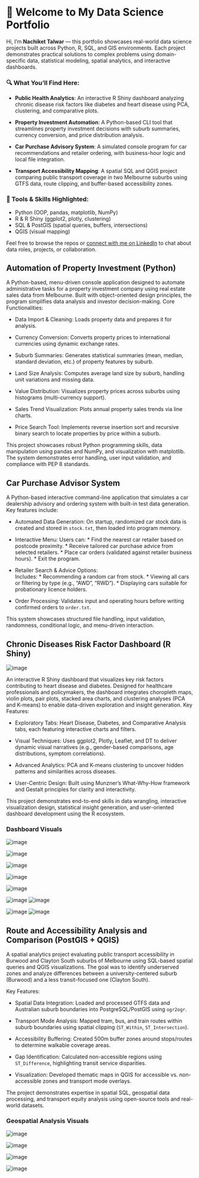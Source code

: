 # 👋 Welcome to My Data Science Portfolio

Hi, I’m **Nachiket Talwar** — this portfolio showcases real-world data science projects built across Python, R, SQL, and GIS environments. Each project demonstrates practical solutions to complex problems using domain-specific data, statistical modeling, spatial analytics, and interactive dashboards.

### 🔍 What You’ll Find Here:

* **Public Health Analytics**:
  An interactive R Shiny dashboard analyzing chronic disease risk factors like diabetes and heart disease using PCA, clustering, and comparative plots.

* **Property Investment Automation**:
  A Python-based CLI tool that streamlines property investment decisions with suburb summaries, currency conversion, and price distribution analysis.

* **Car Purchase Advisory System**:
  A simulated console program for car recommendations and retailer ordering, with business-hour logic and local file integration.

* **Transport Accessibility Mapping**:
  A spatial SQL and QGIS project comparing public transport coverage in two Melbourne suburbs using GTFS data, route clipping, and buffer-based accessibility zones.

### 💼 Tools & Skills Highlighted:

* Python (OOP, pandas, matplotlib, NumPy)
* R & R Shiny (ggplot2, plotly, clustering)
* SQL & PostGIS (spatial queries, buffers, intersections)
* QGIS (visual mapping)

Feel free to browse the repos or [connect with me on LinkedIn](https://www.linkedin.com/in/nachiket-tal/) to chat about data roles, projects, or collaboration.



## Automation of Property Investment (Python)

A Python-based, menu-driven console application designed to automate administrative tasks for a property investment company using real estate sales data from Melbourne. Built with object-oriented design principles, the program simplifies data analysis and investor decision-making.
Core Functionalities:
  * Data Import & Cleaning: Loads property data and prepares it for analysis.
  
  * Currency Conversion: Converts property prices to international currencies using dynamic exchange rates.
  
  * Suburb Summaries: Generates statistical summaries (mean, median, standard deviation, etc.) of property features by suburb.

  * Land Size Analysis: Computes average land size by suburb, handling unit variations and missing data.

  * Value Distribution: Visualizes property prices across suburbs using histograms (multi-currency support).

  * Sales Trend Visualization: Plots annual property sales trends via line charts.

  * Price Search Tool: Implements reverse insertion sort and recursive binary search to locate properties by price within a suburb.

This project showcases robust Python programming skills, data manipulation using pandas and NumPy, and visualization with matplotlib. The system demonstrates error handling, user input validation, and compliance with PEP 8 standards.


## Car Purchase Advisor System

A Python-based interactive command-line application that simulates a car dealership advisory and ordering system with built-in test data generation. 
Key features include:
* Automated Data Generation: On startup, randomized car stock data is created and stored in `stock.txt`, then loaded into program memory.

* Interactive Menu: 
      Users can:
        * Find the nearest car retailer based on postcode proximity.
        * Receive tailored car purchase advice from selected retailers.
        * Place car orders (validated against retailer business hours).
        * Exit the program.

* Retailer Search & Advice Options:   
    Includes:
      * Recommending a random car from stock.
      * Viewing all cars or filtering by type (e.g., “AWD”, “RWD”).
      * Displaying cars suitable for probationary licence holders.

* Order Processing: Validates input and operating hours before writing confirmed orders to `order.txt`.

This system showcases structured file handling, input validation, randomness, conditional logic, and menu-driven interaction.


## Chronic Diseases Risk Factor Dashboard (R Shiny)
![image](https://github.com/user-attachments/assets/86ab2460-a004-471d-abda-3af154b6c2f1)


An interactive R Shiny dashboard that visualizes key risk factors contributing to heart disease and diabetes. Designed for healthcare professionals and policymakers, the dashboard integrates choropleth maps, violin plots, pair plots, stacked area charts, and clustering analyses (PCA and K-means) to enable data-driven exploration and insight generation.
Key Features:
  * Exploratory Tabs: Heart Disease, Diabetes, and Comparative Analysis tabs, each featuring interactive charts and filters.
  
  * Visual Techniques: Uses ggplot2, Plotly, Leaflet, and DT to deliver dynamic visual narratives (e.g., gender-based comparisons, age distributions, symptom correlations).
  
  * Advanced Analytics: PCA and K-means clustering to uncover hidden patterns and similarities across diseases.
  
  * User-Centric Design: Built using Munzner’s What-Why-How framework and Gestalt principles for clarity and interactivity.

This project demonstrates end-to-end skills in data wrangling, interactive visualization design, statistical insight generation, and user-oriented dashboard development using the R ecosystem.

### Dashboard Visuals
![image](https://github.com/user-attachments/assets/299b2d3f-6357-491e-96ef-7d91cd5f565f)

![image](https://github.com/user-attachments/assets/910ace00-42fd-4046-8e97-61ee0d6f2c79)

![image](https://github.com/user-attachments/assets/3bd22080-7f57-49da-89cc-190feaf24695)

![image](https://github.com/user-attachments/assets/6f1042f4-81de-4e97-9acc-15665ee6513e)

![image](https://github.com/user-attachments/assets/3de943e9-0350-4c48-85fc-08148e9895ac)

![image](https://github.com/user-attachments/assets/237eb4c1-85a2-463a-b967-165eec348856)
![image](https://github.com/user-attachments/assets/dfcd594a-3851-4d39-ac43-5bfb0bc947db)


![image](https://github.com/user-attachments/assets/de15749e-4566-4947-8aa4-8b3da87625ea)
![image](https://github.com/user-attachments/assets/45b8173a-2943-41cd-a779-b01d987499c4)



## Route and Accessibility Analysis and Comparison (PostGIS + QGIS)

A spatial analytics project evaluating public transport accessibility in Burwood and Clayton South suburbs of Melbourne using SQL-based spatial queries and QGIS visualizations. 
The goal was to identify underserved zones and analyze differences between a university-centered suburb (Burwood) and a less transit-focused one (Clayton South).

Key Features:
  * Spatial Data Integration: Loaded and processed GTFS data and Australian suburb boundaries into PostgreSQL/PostGIS using `ogr2ogr`.
  
  * Transport Mode Analysis: Mapped tram, bus, and train routes within suburb boundaries using spatial clipping (`ST_Within`, `ST_Intersection`).
  
  * Accessibility Buffering: Created 500m buffer zones around stops/routes to determine walkable coverage areas.
  
  * Gap Identification: Calculated non-accessible regions using `ST_Difference`, highlighting transit service disparities.
  
  * Visualization: Developed thematic maps in QGIS for accessible vs. non-accessible zones and transport mode overlays.

The project demonstrates expertise in spatial SQL, geospatial data processing, and transport equity analysis using open-source tools and real-world datasets.

### Geospatial Analysis Visuals
![image](https://github.com/user-attachments/assets/91580c39-6f13-4dc6-8367-271362e0dc3d)

![image](https://github.com/user-attachments/assets/5b6b08a5-73df-41cc-8843-45b75ec75be4)

![image](https://github.com/user-attachments/assets/0ac20037-63e5-4226-b01b-c6db30c4e4f8)

![image](https://github.com/user-attachments/assets/37b409d7-4726-4851-afd5-8eeee68774eb)
